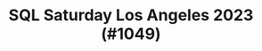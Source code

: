 ---
layout: event
title: "SQL Saturday Los Angeles 2023 (#1049)"
subtitle: ""
tags: ["Los Angeles", "California", "USA", "physical", "2023", "North America"]
thumb: /assets/img/logos/Just_icon_Color_small.png
comments: false
data: SQLSat1049
testevent: 1
---